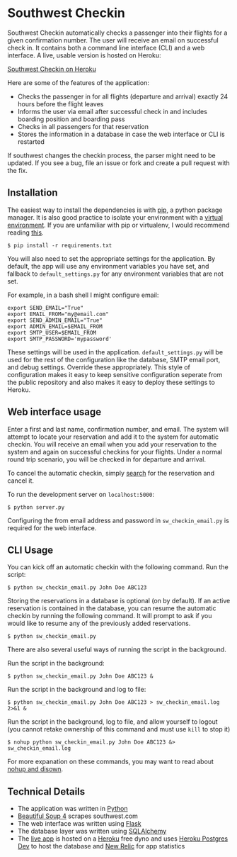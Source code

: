 # Southwest Checkin #

Southwest Checkin automatically checks a passenger into their flights for a given confirmation number. The user will receive an email on successful check in. It contains both a command line interface (CLI) and a web interface. A live, usable version is hosted on Heroku:

[Southwest Checkin on Heroku](http://southwest-checkin.herokuapp.com/)

Here are some of the features of the application:

* Checks the passenger in for all flights (departure and arrival) exactly 24 hours before the flight leaves
* Informs the user via email after successful check in and includes boarding position and boarding pass
* Checks in all passengers for that reservation
* Stores the information in a database in case the web interface or CLI is restarted

If southwest changes the checkin process, the parser might need to be updated. If you see a bug, file an issue or fork and create a pull request with the fix.


## Installation ##

The easiest way to install the dependencies is with [pip](http://pypi.python.org/pypi/pip), a python package manager. It is also good practice to isolate your environment with a [virtual environment](http://www.virtualenv.org/en/latest/). If you are unfamiliar with pip or virtualenv, I would recommend reading [this](http://mirnazim.org/writings/python-ecosystem-introduction/).

    $ pip install -r requirements.txt

You will also need to set the appropriate settings for the application. By default, the app will use any environment variables you have set, and fallback to `default_settings.py` for any environment variables that are not set.

For example, in a bash shell I might configure email:

    export SEND_EMAIL="True"
    export EMAIL_FROM="my@email.com"
    export SEND_ADMIN_EMAIL="True"
    export ADMIN_EMAIL=$EMAIL_FROM
    export SMTP_USER=$EMAIL_FROM
    export SMTP_PASSWORD='mypassword'

These settings will be used in the application. `default_settings.py` will be used for the rest of the configuration like the database, SMTP email port, and debug settings. Override these appropriately. This style of configuration makes it easy to keep sensitive configuration seperate from the public repository and also makes it easy to deploy these settings to Heroku.


## Web interface usage ##

Enter a first and last name, confirmation number, and email. The system will attempt to locate your reservation and add it to the system for automatic checkin. You will receive an email when you add your reservation to the system and again on successful checkins for your flights. Under a normal round trip scenario, you will be checked in for departure and arrival.

To cancel the automatic checkin, simply [search](http://southwest-checkin.herokuapp.com/search) for the reservation and cancel it.

To run the development server on `localhost:5000`:

    $ python server.py

Configuring the from email address and password in `sw_checkin_email.py` is required for the web interface.


## CLI Usage ##

You can kick off an automatic checkin with the following command. Run the script:

    $ python sw_checkin_email.py John Doe ABC123

Storing the reservations in a database is optional (on by default). If an active reservation is contained in the database, you can resume the automatic checkin by running the following command. It will prompt to ask if you would like to resume any of the previously added reservations.

    $ python sw_checkin_email.py

There are also several useful ways of running the script in the background.

Run the script in the background:

    $ python sw_checkin_email.py John Doe ABC123 &

Run the script in the background and log to file:

    $ python sw_checkin_email.py John Doe ABC123 > sw_checkin_email.log 2>&1 &

Run the script in the background, log to file, and allow yourself to logout (you cannot retake ownership of this command and must use `kill` to stop it)

    $ nohup python sw_checkin_email.py John Doe ABC123 &> sw_checkin_email.log

For more expanation on these commands, you may want to read about [nohup and disown](http://www.basicallytech.com/blog/index.php?/archives/70-Shell-stuff-job-control-and-screen.html#bash_disown).


## Technical Details ##

- The application was written in [Python](http://www.python.org/)
- [Beautiful Soup 4](http://www.crummy.com/software/BeautifulSoup/) scrapes southwest.com
- The web interface was written using [Flask](http://flask.pocoo.org/)
- The database layer was written using [SQLAlchemy](http://www.sqlalchemy.org/)
- The [live app](http://southwest-checkin.herokuapp.com/) is hosted on a [Heroku](http://www.heroku.com/) free dyno and uses [Heroku Postgres Dev](https://addons.heroku.com/heroku-postgresql) to host the database and [New Relic](https://addons.heroku.com/newrelic) for app statistics
